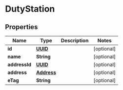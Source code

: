 
# DutyStation

## Properties
Name | Type | Description | Notes
------------ | ------------- | ------------- | -------------
**id** | [**UUID**](UUID.md) |  |  [optional]
**name** | **String** |  |  [optional]
**addressId** | [**UUID**](UUID.md) |  |  [optional]
**address** | [**Address**](Address.md) |  |  [optional]
**eTag** | **String** |  |  [optional]



